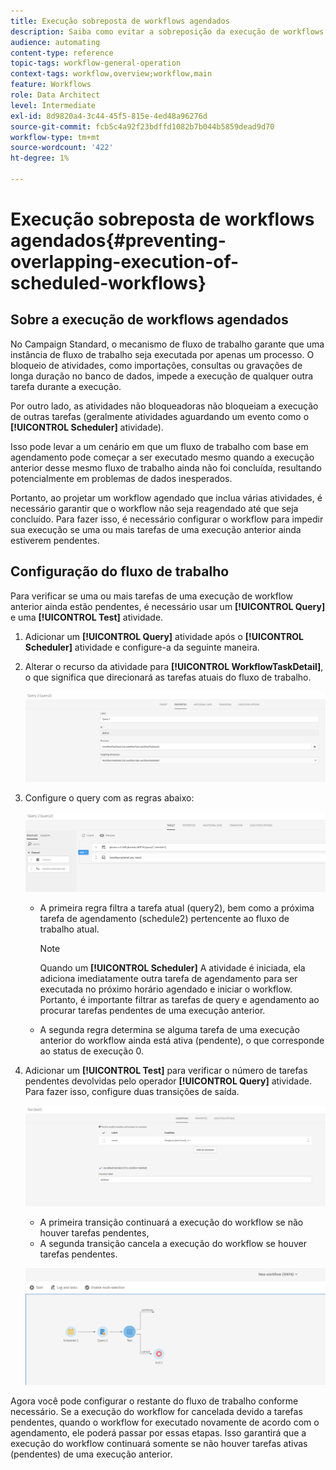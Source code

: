 ```yaml
---
title: Execução sobreposta de workflows agendados
description: Saiba como evitar a sobreposição da execução de workflows agendados.
audience: automating
content-type: reference
topic-tags: workflow-general-operation
context-tags: workflow,overview;workflow,main
feature: Workflows
role: Data Architect
level: Intermediate
exl-id: 8d9820a4-3c44-45f5-815e-4ed48a96276d
source-git-commit: fcb5c4a92f23bdffd1082b7b044b5859dead9d70
workflow-type: tm+mt
source-wordcount: '422'
ht-degree: 1%

---
```


# Execução sobreposta de workflows agendados{#preventing-overlapping-execution-of-scheduled-workflows}

## Sobre a execução de workflows agendados

No Campaign Standard, o mecanismo de fluxo de trabalho garante que uma instância de fluxo de trabalho seja executada por apenas um processo. O bloqueio de atividades, como importações, consultas ou gravações de longa duração no banco de dados, impede a execução de qualquer outra tarefa durante a execução.

Por outro lado, as atividades não bloqueadoras não bloqueiam a execução de outras tarefas (geralmente atividades aguardando um evento como o **[!UICONTROL Scheduler]** atividade).

Isso pode levar a um cenário em que um fluxo de trabalho com base em agendamento pode começar a ser executado mesmo quando a execução anterior desse mesmo fluxo de trabalho ainda não foi concluída, resultando potencialmente em problemas de dados inesperados.

Portanto, ao projetar um workflow agendado que inclua várias atividades, é necessário garantir que o workflow não seja reagendado até que seja concluído. Para fazer isso, é necessário configurar o workflow para impedir sua execução se uma ou mais tarefas de uma execução anterior ainda estiverem pendentes.

## Configuração do fluxo de trabalho

Para verificar se uma ou mais tarefas de uma execução de workflow anterior ainda estão pendentes, é necessário usar um **[!UICONTROL Query]** e uma **[!UICONTROL Test]** atividade.

1. Adicionar um **[!UICONTROL Query]** atividade após o **[!UICONTROL Scheduler]** atividade e configure-a da seguinte maneira.

1. Alterar o recurso da atividade para **[!UICONTROL WorkflowTaskDetail]**, o que significa que direcionará as tarefas atuais do fluxo de trabalho.

   ![](assets/scheduled-wkf-resource.png)

1. Configure o query com as regras abaixo:

   ![](assets/scheduled-wkf-query.png)

   * A primeira regra filtra a tarefa atual (query2), bem como a próxima tarefa de agendamento (schedule2) pertencente ao fluxo de trabalho atual.

      >[!NOTE]
      >
      >Quando um **[!UICONTROL Scheduler]** A atividade é iniciada, ela adiciona imediatamente outra tarefa de agendamento para ser executada no próximo horário agendado e iniciar o workflow. Portanto, é importante filtrar as tarefas de query e agendamento ao procurar tarefas pendentes de uma execução anterior.

   * A segunda regra determina se alguma tarefa de uma execução anterior do workflow ainda está ativa (pendente), o que corresponde ao status de execução 0.

1. Adicionar um **[!UICONTROL Test]** para verificar o número de tarefas pendentes devolvidas pelo operador **[!UICONTROL Query]** atividade. Para fazer isso, configure duas transições de saída.

   ![](assets/scheduled-wkf-test.png)

   * A primeira transição continuará a execução do workflow se não houver tarefas pendentes,
   * A segunda transição cancela a execução do workflow se houver tarefas pendentes.

   ![](assets/scheduled-wkf-workflow.png)

Agora você pode configurar o restante do fluxo de trabalho conforme necessário. Se a execução do workflow for cancelada devido a tarefas pendentes, quando o workflow for executado novamente de acordo com o agendamento, ele poderá passar por essas etapas. Isso garantirá que a execução do workflow continuará somente se não houver tarefas ativas (pendentes) de uma execução anterior.
